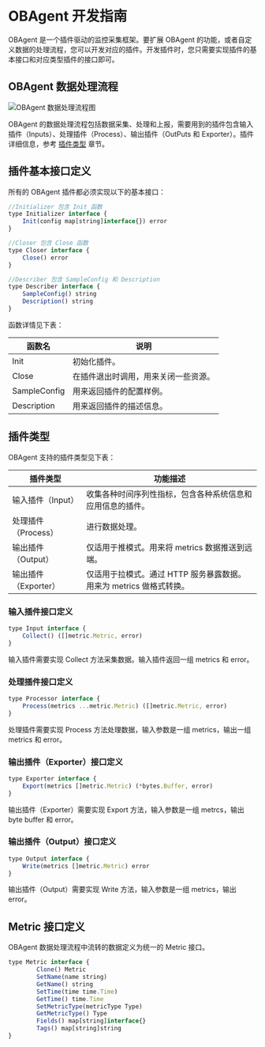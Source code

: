 # OBAgent 开发指南

OBAgent 是一个插件驱动的监控采集框架。要扩展 OBAgent 的功能，或者自定义数据的处理流程，您可以开发对应的插件。开发插件时，您只需要实现插件的基本接口和对应类型插件的接口即可。

## OBAgent 数据处理流程

![OBAgent 数据处理流程图](https://help-static-aliyun-doc.aliyuncs.com/assets/img/zh-CN/0552924361/p339411.png)

OBAgent 的数据处理流程包括数据采集、处理和上报，需要用到的插件包含输入插件（Inputs）、处理插件（Process）、输出插件（OutPuts 和 Exporter）。插件详细信息，参考 [插件类型](#section-ot6-mt9-866) 章节。

## 插件基本接口定义

所有的 OBAgent 插件都必须实现以下的基本接口：

```javascript
//Initializer 包含 Init 函数
type Initializer interface {
    Init(config map[string]interface{}) error
}

//Closer 包含 Close 函数
type Closer interface {
    Close() error
}

//Describer 包含 SampleConfig 和 Description
type Describer interface {
    SampleConfig() string
    Description() string
}
```

函数详情见下表：

|     函数名      |         说明         |
|--------------|--------------------|
| Init         | 初始化插件。             |
| Close        | 在插件退出时调用，用来关闭一些资源。 |
| SampleConfig | 用来返回插件的配置样例。       |
| Description  | 用来返回插件的描述信息。       |

## 插件类型

OBAgent 支持的插件类型见下表：

|      插件类型      |                   功能描述                    |
|----------------|-------------------------------------------|
| 输入插件（Input）    | 收集各种时间序列性指标，包含各种系统信息和应用信息的插件。             |
| 处理插件（Process）  | 进行数据处理。                                   |
| 输出插件（Output）   | 仅适用于推模式。用来将 metrics 数据推送到远端。              |
| 输出插件（Exporter） | 仅适用于拉模式。通过 HTTP 服务暴露数据。用来为 metrics 做格式转换。 |

### 输入插件接口定义

```javascript
type Input interface {
    Collect() ([]metric.Metric, error)
}
```

输入插件需要实现 Collect 方法采集数据。输入插件返回一组 metrics 和 error。

### 处理插件接口定义

```javascript
type Processor interface {
    Process(metrics ...metric.Metric) ([]metric.Metric, error)
}
```

处理插件需要实现 Process 方法处理数据，输入参数是一组 metrics，输出一组 metrics 和 error。

### 输出插件（Exporter）接口定义

```javascript
type Exporter interface {
    Export(metrics []metric.Metric) (*bytes.Buffer, error)
}
```

输出插件（Exporter）需要实现 Export 方法，输入参数是一组 metrcs，输出 byte buffer 和 error。

### 输出插件（Output）接口定义

```javascript
type Output interface {
    Write(metrics []metric.Metric) error
}
```

输出插件（Output）需要实现 Write 方法，输入参数是一组 metrics，输出 error。

## Metric 接口定义

OBAgent 数据处理流程中流转的数据定义为统一的 Metric 接口。

```javascript
type Metric interface {
        Clone() Metric
        SetName(name string)
        GetName() string
        SetTime(time time.Time)
        GetTime() time.Time
        SetMetricType(metricType Type)
        GetMetricType() Type
        Fields() map[string]interface{}
        Tags() map[string]string
}
```
